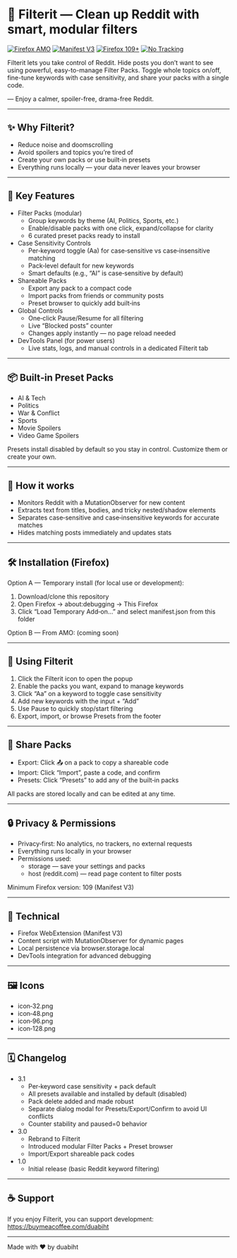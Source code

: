 # 🚀 Filterit — Clean up Reddit with smart, modular filters

[![Firefox AMO](https://img.shields.io/badge/Firefox%20AMO-Coming%20Soon-lightgrey)](#-installation-firefox)
[![Manifest V3](https://img.shields.io/badge/Manifest-V3-brightgreen)](https://developer.mozilla.org/en-US/docs/Mozilla/Add-ons/WebExtensions/manifest.json)
[![Firefox 109+](https://img.shields.io/badge/Firefox-109%2B-orange)](https://www.mozilla.org/firefox/)
[![No Tracking](https://img.shields.io/badge/Tracking-None-blue)](#-privacy--permissions)

Filterit lets you take control of Reddit. Hide posts you don’t want to see using powerful, easy-to-manage Filter Packs. Toggle whole topics on/off, fine-tune keywords with case sensitivity, and share your packs with a single code.

— Enjoy a calmer, spoiler-free, drama-free Reddit.

---

## ✨ Why Filterit?
- Reduce noise and doomscrolling
- Avoid spoilers and topics you’re tired of
- Create your own packs or use built‑in presets
- Everything runs locally — your data never leaves your browser

---

## 🔑 Key Features

- Filter Packs (modular)
  - Group keywords by theme (AI, Politics, Sports, etc.)
  - Enable/disable packs with one click, expand/collapse for clarity
  - 6 curated preset packs ready to install
- Case Sensitivity Controls
  - Per‑keyword toggle (Aa) for case‑sensitive vs case‑insensitive matching
  - Pack‑level default for new keywords
  - Smart defaults (e.g., “AI” is case‑sensitive by default)
- Shareable Packs
  - Export any pack to a compact code
  - Import packs from friends or community posts
  - Preset browser to quickly add built‑ins
- Global Controls
  - One‑click Pause/Resume for all filtering
  - Live “Blocked posts” counter
  - Changes apply instantly — no page reload needed
- DevTools Panel (for power users)
  - Live stats, logs, and manual controls in a dedicated Filterit tab

---

## 📦 Built‑in Preset Packs

- AI & Tech
- Politics
- War & Conflict
- Sports
- Movie Spoilers
- Video Game Spoilers

Presets install disabled by default so you stay in control. Customize them or create your own.

---

## 🧠 How it works

- Monitors Reddit with a MutationObserver for new content
- Extracts text from titles, bodies, and tricky nested/shadow elements
- Separates case‑sensitive and case‑insensitive keywords for accurate matches
- Hides matching posts immediately and updates stats

---

## 🛠 Installation (Firefox)

Option A — Temporary install (for local use or development):
1. Download/clone this repository
2. Open Firefox → about:debugging → This Firefox
3. Click “Load Temporary Add‑on…” and select manifest.json from this folder

Option B — From AMO: (coming soon)

---

## 🧭 Using Filterit

1. Click the Filterit icon to open the popup
2. Enable the packs you want, expand to manage keywords
3. Click “Aa” on a keyword to toggle case sensitivity
4. Add new keywords with the input + “Add”
5. Use Pause to quickly stop/start filtering
6. Export, import, or browse Presets from the footer

---

## 🔁 Share Packs

- Export: Click 📤 on a pack to copy a shareable code
- Import: Click “Import”, paste a code, and confirm
- Presets: Click “Presets” to add any of the built‑in packs

All packs are stored locally and can be edited at any time.

---

## 🔒 Privacy & Permissions

- Privacy‑first: No analytics, no trackers, no external requests
- Everything runs locally in your browser
- Permissions used:
  - storage — save your settings and packs
  - host (reddit.com) — read page content to filter posts

Minimum Firefox version: 109 (Manifest V3)

---

## 🧰 Technical

- Firefox WebExtension (Manifest V3)
- Content script with MutationObserver for dynamic pages
- Local persistence via browser.storage.local
- DevTools integration for advanced debugging

---

## 🖼 Icons

- icon‑32.png
- icon‑48.png
- icon‑96.png
- icon‑128.png

---

## 🗓 Changelog

- 3.1
  - Per‑keyword case sensitivity + pack default
  - All presets available and installed by default (disabled)
  - Pack delete added and made robust
  - Separate dialog modal for Presets/Export/Confirm to avoid UI conflicts
  - Counter stability and paused=0 behavior
- 3.0
  - Rebrand to Filterit
  - Introduced modular Filter Packs + Preset browser
  - Import/Export shareable pack codes
- 1.0
  - Initial release (basic Reddit keyword filtering)

---

## ☕ Support

If you enjoy Filterit, you can support development: https://buymeacoffee.com/duabiht

---

Made with ❤️ by duabiht

